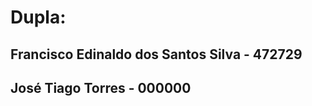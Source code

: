 # Dupla: 
## Francisco Edinaldo dos Santos Silva  - 472729
## José Tiago Torres                    - 000000
